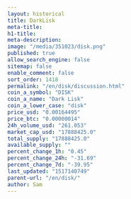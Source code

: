 ```yaml
---
layout: historical
title: DarkLisk
meta-title: 
h1-title: 
meta-description: 
image: "/media/351023/disk.png"
published: true
allow_search_engine: false
sitemap: false
enable_comment: false
sort_order: 1418
permalink: "/en/disk/discussion.html"
coin_a_symbol: "DISK"
coin_a_name: "Dark Lisk"
coin_a_lower_case: "disk"
price_usd: "0.00164495"
price_btc: "0.00000014"
24h_volume_usd: "261.053"
market_cap_usd: "17888425.0"
total_supply: "17888425.0"
available_supply: ""
percent_change_1h: "0.45"
percent_change_24h: "-31.69"
percent_change_7d: "-39.95"
last_updated: "1517140749"
parent-url: "/en/disk/"
author: Sam
---
```


